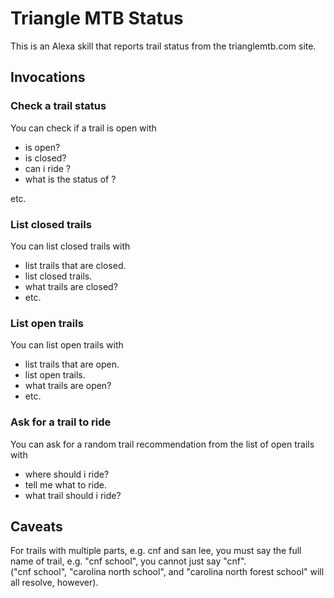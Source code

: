 # Triangle MTB Status

This is an Alexa skill that reports trail status from the trianglemtb.com site.

## Invocations

### Check a trail status

You can check if a trail is open with 
* is <trail> open?
* is <trail> closed?
* can i ride <trail>?
* what is the status of <trail>?

etc.

### List closed trails

You can list closed trails with

* list trails that are closed.
* list closed trails.
* what trails are closed?
* etc.

### List open trails

You can list open trails with

* list trails that are open.
* list open trails.
* what trails are open?
* etc.

### Ask for a trail to ride

You can ask for a random trail recommendation from the list of
open trails with

* where should i ride?
* tell me what to ride.
* what trail should i ride?

## Caveats
For trails with multiple parts, e.g. cnf and san lee, you must say the 
full name of trail, e.g. "cnf school", you cannot just say "cnf".  
("cnf school", "carolina north school", and "carolina north forest school" 
will all resolve, however).

